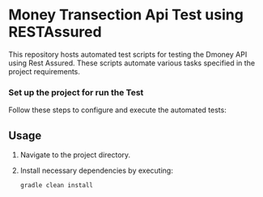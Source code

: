 <h1>Money Transection Api Test using RESTAssured</h1>
<p>This repository hosts automated test scripts for testing the Dmoney API using Rest Assured. These scripts automate various tasks specified in the project requirements.</p>

<h3>Set up the project for run the Test</h3>
<p>Follow these steps to configure and execute the automated tests:</p>

## Usage

1. Navigate to the project directory.

2. Install necessary dependencies by executing:

    ```
    gradle clean install
    ```

